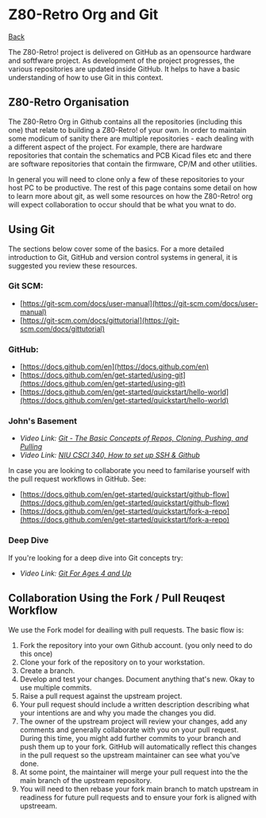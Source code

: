 # Z80-Retro Org and Git

[Back](./README.md)

The Z80-Retro! project is delivered on GitHub as an opensource hardware and
softfware project.  As development of the project progresses, the various
repositories are updated inside GitHub.  It helps to have a basic understanding
of how to use Git in this context.

## Z80-Retro Organisation

The Z80-Retro Org in Github contains all the repositories (including this one)
that relate to building a Z80-Retro! of your own.  In order to maintain some
modicum of sanity there are multiple repositories - each dealing with a
different aspect of the project.  For example, there are hardware repositories
that contain the schematics and PCB Kicad files etc and there are software
repositories that contain the firmware, CP/M and other utilities.

In general you will need to clone only a few of these repositories to your
host PC to be productive.  The rest of this page contains some detail on how
to learn more about git, as well some resources on how the Z80-Retro! org will
expect collaboration to occur should that be what you wnat to do.

## Using Git
The sections below cover some of the basics.  For a more detailed introduction
to Git, GitHub and version control systems in general, it is suggested you
review these resources.

### Git SCM:

  - [https://git-scm.com/docs/user-manual](https://git-scm.com/docs/user-manual)
  - [https://git-scm.com/docs/gittutorial](https://git-scm.com/docs/gittutorial)

### GitHub:

  - [https://docs.github.com/en](https://docs.github.com/en)
  - [https://docs.github.com/en/get-started/using-git](https://docs.github.com/en/get-started/using-git)
  - [https://docs.github.com/en/get-started/quickstart/hello-world](https://docs.github.com/en/get-started/quickstart/hello-world)

### John's Basement

- _Video Link: [Git - The Basic Concepts of Repos, Cloning, Pushing, and Pulling](https://youtu.be/EJDd9z3nh3w)_
- _Video Link: [NIU CSCI 340, How to set up SSH & Github](https://youtu.be/CdZa8MzLtjQ)_

In case you are looking to collaborate you need to familarise yourself with the
pull request workflows in GitHub.  See:

  - [https://docs.github.com/en/get-started/quickstart/github-flow](https://docs.github.com/en/get-started/quickstart/github-flow)
  - [https://docs.github.com/en/get-started/quickstart/fork-a-repo](https://docs.github.com/en/get-started/quickstart/fork-a-repo)

### Deep Dive

If you're looking for a deep dive into Git concepts try:

- _Video Link: [Git For Ages 4 and Up](https://www.youtube.com/watch?v=1ffBJ4sVUb4)_

## Collaboration Using the Fork / Pull Reuqest Workflow

We use the Fork model for deailing with pull requests.  The basic flow is:

1. Fork the repository into your own Github account. (you only need to do this
   once)
2. Clone your fork of the repository on to your workstation.
3. Create a branch.
4. Develop and test your changes.  Document anything that's new.  Okay to use
   multiple commits.
5. Raise a pull request against the upstream project.
6. Your pull request should include a written description describing what your
   intentions are and why you made the changes you did.
7. The owner of the upstream project will review your changes, add any comments
   and generally collaborate with you on your pull request.  During this time,
   you might add further commits to your branch and push them up to your fork.
   GitHub will automatically reflect this changes in the pull request so the
   upstream maintainer can see what you've done.
8. At some point, the maintainer will merge your pull request into the the main
   branch of the upstream repository.
9. You will need to then rebase your fork main branch to match upstream in
   readiness for future pull requests and to ensure your fork is aligned with
   upstreeam.
